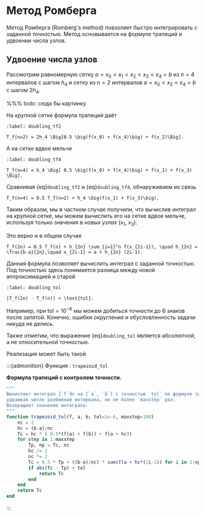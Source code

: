 # Метод Ромберга

Метод Ромберга (Romberg's method) повзоляет быстро интегрировать с заданной точностью. Метод основывается на формуле трапеций и удвоении числа узлов.

## Удвоение числа узлов

Рассмотрим равномерную сетку $a = x_0 < x_1 < x_2 < x_3 < x_4 = b$ из $n=4$ интервалов с шагом $h_4$ и сетку из $n=2$ интервалов $a = x_0 < x_2 < x_4 =b$ с шагом $2h_4$.

%%% todo: сюда бы картинку

На крупной сетке формула трапеций даёт

```{math}
:label: doubling_tf2

T_f(n=2) = 2h_4 \Big[0.5 \big(f(x_0) + f(x_4)\big) + f(x_2)\Big].
```

А на сетке вдвое мельче

```{math}
:label: doubling_tf4

T_f(n=4) = h_4 \Big[ 0.5 \big(f(x_0) + f(x_4)\big) + f(x_1) + f(x_3) \Big].
```

Сравнивая {eq}`doubling_tf2` и {eq}`doubling_tf4`, обнаруживаем их связь

```{math}
T_f(n=4) = 0.5 T_f(n=2) + h_4 \big(f(x_1) + f(x_3)\big).
```

Таким образом, мы в частном случае получили, что вычислив интеграл на крупной сетке, мы можем вычислить его на сетке вдвое мельче, используя только значения в *новых узлах* ($x_1$, $x_3$).

Это верно и в общем случае

```{math}
T_f(2n) = 0.5 T_f(n) + h_{2n} \sum_{i=1}^n f(x_{2i-1}), \quad h_{2n} = \frac{b-a}{2n},\quad x_{2i-1} = a + h_{2n} (2i-1).
```

Данная формула позволяет вычислить интеграл с заданной точностью. Под точностью здесь понимается разница между новой аппроксимацией и старой

```{math}
:label: doubling_tol

|T_f(2n) - T_f(n)| < \text{tol}.
```

Например, при $\text{tol} = 10^{-6}$ мы можем добиться точности до 6 знаков после запятой. Конечно, ошибки округления и обусловленность задачи никуда не делись.

Также отметим, что выражение {eq}`doubling_tol` является абсолютной, а не относительной точностью.

Реализация может быть такой

:::{admonition} Функция : `trapezoid_tol`

**Формула трапеций с контролем точности.**

```julia
"""
Вычисляет интеграл ∫`f`dx на [`a`, `b`] с точностью `tol` по формуле трапеций,
удваивая число разбиений интервала, но не более `maxstep` раз.
Возвращает значение интеграла.
"""
function trapezoid_tol(f, a, b; tol=1e-6, maxstep=100)
    nc = 2
    hc = (b-a)/nc
    Tc = hc * ( 0.5*(f(a) + f(b)) + f(a + hc))
    for step in 1:maxstep
        Tp, np = Tc, nc
        hc /= 2
        nc *= 2
        Tc = 0.5 * Tp + ((b-a)/nc) * sum(f(a + hc*(2i-1)) for i in 1:np)
        if abs(Tc - Tp) < tol
            return Tc
        end
    end
    return Tc
end
```
:::

<!-- Бывает так, что вычисление функции в точке $f(x)$ &ndash; трудоёмкая операция, при этом хпоэтому требуется как можно чаще избегать перевычислений.
 -->

<!-- ## Метод Ромберга -->
